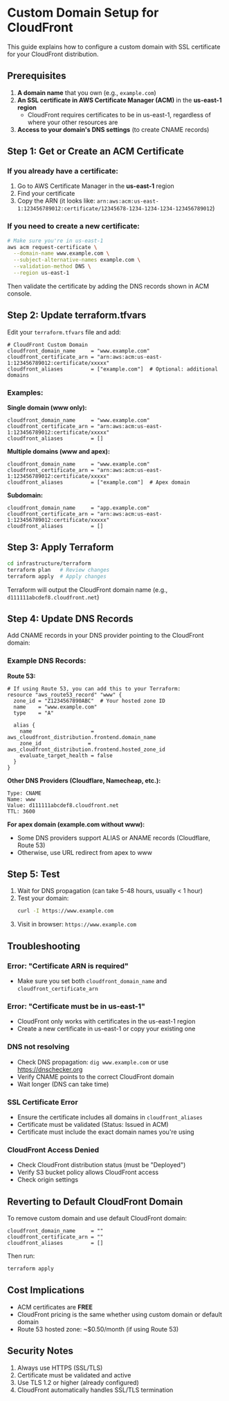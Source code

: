 # Custom Domain Setup for CloudFront

This guide explains how to configure a custom domain with SSL certificate for your CloudFront distribution.

## Prerequisites

1. **A domain name** that you own (e.g., `example.com`)
2. **An SSL certificate in AWS Certificate Manager (ACM)** in the **us-east-1 region**
   - CloudFront requires certificates to be in us-east-1, regardless of where your other resources are
3. **Access to your domain's DNS settings** (to create CNAME records)

## Step 1: Get or Create an ACM Certificate

### If you already have a certificate:

1. Go to AWS Certificate Manager in the **us-east-1** region
2. Find your certificate
3. Copy the ARN (it looks like: `arn:aws:acm:us-east-1:123456789012:certificate/12345678-1234-1234-1234-123456789012`)

### If you need to create a new certificate:

```bash
# Make sure you're in us-east-1
aws acm request-certificate \
  --domain-name www.example.com \
  --subject-alternative-names example.com \
  --validation-method DNS \
  --region us-east-1
```

Then validate the certificate by adding the DNS records shown in ACM console.

## Step 2: Update terraform.tfvars

Edit your `terraform.tfvars` file and add:

```hcl
# CloudFront Custom Domain
cloudfront_domain_name     = "www.example.com"
cloudfront_certificate_arn = "arn:aws:acm:us-east-1:123456789012:certificate/xxxxx"
cloudfront_aliases         = ["example.com"]  # Optional: additional domains
```

### Examples:

**Single domain (www only):**
```hcl
cloudfront_domain_name     = "www.example.com"
cloudfront_certificate_arn = "arn:aws:acm:us-east-1:123456789012:certificate/xxxxx"
cloudfront_aliases         = []
```

**Multiple domains (www and apex):**
```hcl
cloudfront_domain_name     = "www.example.com"
cloudfront_certificate_arn = "arn:aws:acm:us-east-1:123456789012:certificate/xxxxx"
cloudfront_aliases         = ["example.com"]  # Apex domain
```

**Subdomain:**
```hcl
cloudfront_domain_name     = "app.example.com"
cloudfront_certificate_arn = "arn:aws:acm:us-east-1:123456789012:certificate/xxxxx"
cloudfront_aliases         = []
```

## Step 3: Apply Terraform

```bash
cd infrastructure/terraform
terraform plan   # Review changes
terraform apply  # Apply changes
```

Terraform will output the CloudFront domain name (e.g., `d111111abcdef8.cloudfront.net`)

## Step 4: Update DNS Records

Add CNAME records in your DNS provider pointing to the CloudFront domain:

### Example DNS Records:

**Route 53:**
```hcl
# If using Route 53, you can add this to your Terraform:
resource "aws_route53_record" "www" {
  zone_id = "Z1234567890ABC"  # Your hosted zone ID
  name    = "www.example.com"
  type    = "A"

  alias {
    name                   = aws_cloudfront_distribution.frontend.domain_name
    zone_id               = aws_cloudfront_distribution.frontend.hosted_zone_id
    evaluate_target_health = false
  }
}
```

**Other DNS Providers (Cloudflare, Namecheap, etc.):**
```
Type: CNAME
Name: www
Value: d111111abcdef8.cloudfront.net
TTL: 3600
```

**For apex domain (example.com without www):**
- Some DNS providers support ALIAS or ANAME records (Cloudflare, Route 53)
- Otherwise, use URL redirect from apex to www

## Step 5: Test

1. Wait for DNS propagation (can take 5-48 hours, usually < 1 hour)
2. Test your domain:
   ```bash
   curl -I https://www.example.com
   ```
3. Visit in browser: `https://www.example.com`

## Troubleshooting

### Error: "Certificate ARN is required"
- Make sure you set both `cloudfront_domain_name` and `cloudfront_certificate_arn`

### Error: "Certificate must be in us-east-1"
- CloudFront only works with certificates in the us-east-1 region
- Create a new certificate in us-east-1 or copy your existing one

### DNS not resolving
- Check DNS propagation: `dig www.example.com` or use https://dnschecker.org
- Verify CNAME points to the correct CloudFront domain
- Wait longer (DNS can take time)

### SSL Certificate Error
- Ensure the certificate includes all domains in `cloudfront_aliases`
- Certificate must be validated (Status: Issued in ACM)
- Certificate must include the exact domain names you're using

### CloudFront Access Denied
- Check CloudFront distribution status (must be "Deployed")
- Verify S3 bucket policy allows CloudFront access
- Check origin settings

## Reverting to Default CloudFront Domain

To remove custom domain and use default CloudFront domain:

```hcl
cloudfront_domain_name     = ""
cloudfront_certificate_arn = ""
cloudfront_aliases         = []
```

Then run:
```bash
terraform apply
```

## Cost Implications

- ACM certificates are **FREE**
- CloudFront pricing is the same whether using custom domain or default domain
- Route 53 hosted zone: ~$0.50/month (if using Route 53)

## Security Notes

1. Always use HTTPS (SSL/TLS)
2. Certificate must be validated and active
3. Use TLS 1.2 or higher (already configured)
4. CloudFront automatically handles SSL/TLS termination
